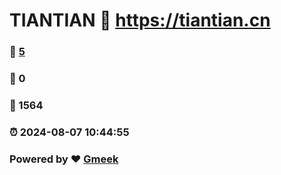 # TIANTIAN :link: https://tiantian.cn 
### :page_facing_up: [5](https://tiantian.cn/tag.html) 
### :speech_balloon: 0 
### :hibiscus: 1564 
### :alarm_clock: 2024-08-07 10:44:55 
### Powered by :heart: [Gmeek](https://github.com/Meekdai/Gmeek)
